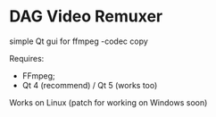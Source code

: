 # DAG Video Remuxer
simple Qt gui for ffmpeg -codec copy

Requires:
- FFmpeg;
- Qt 4 (recommend) / Qt 5 (works too)

Works on Linux (patch for working on Windows soon)
